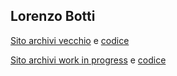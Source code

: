 ## Lorenzo Botti

[Sito archivi  vecchio](https://lorenzobotti.github.io/archivi) e [codice](https://github.com/lorenzobotti/archivi)


[Sito archivi work in progress](https://lorenzobotti.github.io/templatearchivi) e [codice](https://github.com/lorenzobotti/templatearchivi)
